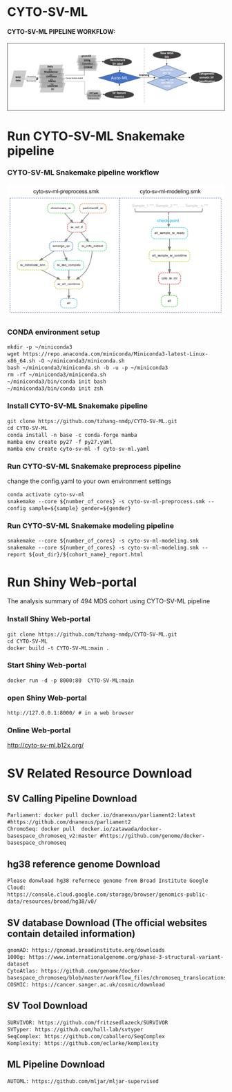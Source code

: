 # CYTO-SV-ML
#### CYTO-SV-ML PIPELINE WORKFLOW:
![CYTO-SV-ML PIPELINE WORKFLOW](workflow.png)

# Run CYTO-SV-ML Snakemake pipeline
### CYTO-SV-ML Snakemake pipeline workflow
![CYTO-SV-ML Snakemake Snakemake workflow](cyto-sv-ml_Snakemake_workflow.png)

### CONDA environment setup
```
mkdir -p ~/miniconda3
wget https://repo.anaconda.com/miniconda/Miniconda3-latest-Linux-x86_64.sh -O ~/miniconda3/miniconda.sh
bash ~/miniconda3/miniconda.sh -b -u -p ~/miniconda3
rm -rf ~/miniconda3/miniconda.sh
~/miniconda3/bin/conda init bash
~/miniconda3/bin/conda init zsh
```

### Install CYTO-SV-ML Snakemake pipeline
```
git clone https://github.com/tzhang-nmdp/CYTO-SV-ML.git
cd CYTO-SV-ML
conda install -n base -c conda-forge mamba
mamba env create py27 -f py27.yaml
mamba env create cyto-sv-ml -f cyto-sv-ml.yaml
```

### Run CYTO-SV-ML Snakemake preprocess pipeline
change the config.yaml to your own environment settings
```
conda activate cyto-sv-ml
snakemake --core ${number_of_cores} -s cyto-sv-ml-preprocess.smk --config sample=${sample} gender=${gender}
```
### Run CYTO-SV-ML Snakemake modeling pipeline
```
snakemake --core ${number_of_cores} -s cyto-sv-ml-modeling.smk
snakemake --core ${number_of_cores} -s cyto-sv-ml-modeling.smk --report ${out_dir}/${cohort_name}_report.html
```

# Run Shiny Web-portal 
The analysis summary of 494 MDS cohort using CYTO-SV-ML pipeline 
### Install Shiny Web-portal
```
git clone https://github.com/tzhang-nmdp/CYTO-SV-ML.git
cd CYTO-SV-ML
docker build -t CYTO-SV-ML:main .
```

### Start Shiny Web-portal
```
docker run -d -p 8000:80  CYTO-SV-ML:main
```

### open Shiny Web-portal
```
http://127.0.0.1:8000/ # in a web browser 
```

### Online Web-portal
http://cyto-sv-ml.b12x.org/


# SV Related Resource Download

## SV Calling Pipeline Download
```
Parliament: docker pull docker.io/dnanexus/parliament2:latest #https://github.com/dnanexus/parliament2
ChromoSeq: docker pull  docker.io/zatawada/docker-basespace_chromoseq_v2:master #https://github.com/genome/docker-basespace_chromoseq
```

## hg38 reference genome Download
```
Please donwload hg38 refernece genome from Broad Institute Google Cloud: 
https://console.cloud.google.com/storage/browser/genomics-public-data/resources/broad/hg38/v0/
```

## SV database Download (The official websites contain detailed information)
```
gnomAD: https://gnomad.broadinstitute.org/downloads
1000g: https://www.internationalgenome.org/phase-3-structural-variant-dataset
CytoAtlas: https://github.com/genome/docker-basespace_chromoseq/blob/master/workflow_files/chromoseq_translocations.bedpe
COSMIC: https://cancer.sanger.ac.uk/cosmic/download
```

## SV Tool Download
```
SURVIVOR: https://github.com/fritzsedlazeck/SURVIVOR
SVTyper: https://github.com/hall-lab/svtyper
SeqComplex: https://github.com/caballero/SeqComplex
Komplexity: https://github.com/eclarke/komplexity
```

## ML Pipeline Download
```
AUTOML: https://github.com/mljar/mljar-supervised
```
